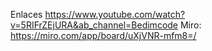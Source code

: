 Enlaces https://www.youtube.com/watch?v=5RIFrZEjURA&ab_channel=Bedimcode Miro:
https://miro.com/app/board/uXjVNR-mfm8=/
